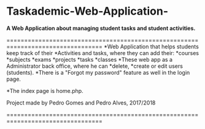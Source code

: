 # Taskademic-Web-Application-
**A Web Application about managing student tasks and student activities.**

================================================================================= 
*Web Application that helps students keep track of their 
  *Activities and tasks, where they can add their: 
    *courses
    *subjects
    *exams 
    *projects
    *tasks
    *classes
*These web app as a Administrator back office, where he can 
  *delete, 
  *create or edit users (students).
*There is a "Forgot my password" feature as well in the login page.

*The index page is home.php.


Project made by Pedro Gomes and Pedro Alves, 2017/2018

=================================================================================
